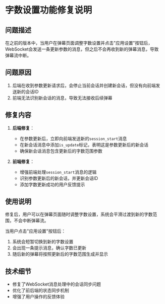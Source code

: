 # 字数设置功能修复说明

## 问题描述

在之前的版本中，当用户在弹幕页面调整字数设置并点击"应用设置"按钮后，WebSocket会发送一条更新参数的消息，但之后不会再收到新的弹幕消息，导致弹幕流中断。

## 问题原因

1. 后端在收到参数更新请求后，会停止当前会话并创建新会话，但没有向前端发送新的会话ID
2. 前端无法识别新会话的消息，导致无法接收后续弹幕

## 修复内容

1. **后端修复**：
   - 在参数更新后，立即向前端发送新的`session_start`消息
   - 在新会话消息中添加`is_update`标记，表明这是参数更新后的新会话
   - 确保新会话消息包含更新后的字数范围参数

2. **前端修复**：
   - 增强前端处理`session_start`消息的逻辑
   - 识别参数更新后的新会话，并更新会话ID
   - 添加字数更新成功的用户反馈提示

## 使用说明

修复后，用户可以在弹幕页面随时调整字数设置，系统会平滑过渡到新的字数范围，不会中断弹幕流。

当用户点击"应用设置"按钮后：
1. 系统会短暂切换到新的字数设置
2. 会出现一条提示消息，确认字数已更新
3. 随后新的弹幕将按照更新后的字数范围生成并显示

## 技术细节

- 修复了WebSocket消息处理中的会话同步问题
- 优化了前后端的状态同步机制
- 增强了用户操作的反馈体验
